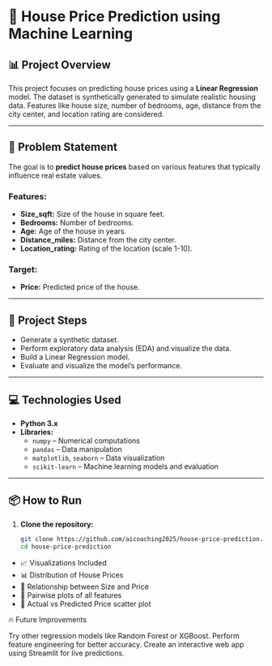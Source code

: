 # 🏡 House Price Prediction using Machine Learning

## 📊 Project Overview
This project focuses on predicting house prices using a **Linear Regression** model. The dataset is synthetically generated to simulate realistic housing data. Features like house size, number of bedrooms, age, distance from the city center, and location rating are considered.

---

## 🚀 Problem Statement
The goal is to **predict house prices** based on various features that typically influence real estate values.

### Features:
- **Size_sqft:** Size of the house in square feet.
- **Bedrooms:** Number of bedrooms.
- **Age:** Age of the house in years.
- **Distance_miles:** Distance from the city center.
- **Location_rating:** Rating of the location (scale 1-10).

### Target:
- **Price:** Predicted price of the house.

---

 ## 🚀 Project Steps

- Generate a synthetic dataset.
- Perform exploratory data analysis (EDA) and visualize the data.
- Build a Linear Regression model.
- Evaluate and visualize the model’s performance.

---

## 💻 Technologies Used
- **Python 3.x**  
- **Libraries:**  
  - `numpy` – Numerical computations  
  - `pandas` – Data manipulation  
  - `matplotlib`, `seaborn` – Data visualization  
  - `scikit-learn` – Machine learning models and evaluation  

---

## 📦 How to Run

1. **Clone the repository:**
   ```bash
   git clone https://github.com/aicoaching2025/house-price-prediction.git
   cd house-price-prediction

- 📈 Visualizations Included
- 📊 Distribution of House Prices
- 📏 Relationship between Size and Price
- 🧩 Pairwise plots of all features
- 🎯 Actual vs Predicted Price scatter plot

🔥 Future Improvements

Try other regression models like Random Forest or XGBoost.
Perform feature engineering for better accuracy.
Create an interactive web app using Streamlit for live predictions.

